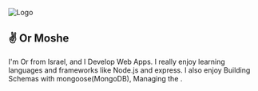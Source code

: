 
![Logo](https://i.ibb.co/gRW0gwJ/ORMOSHE.png)

## ✌️ Or Moshe
I'm Or from Israel, and I Develop Web Apps.
I really enjoy learning languages and frameworks like Node.js and express.
I also enjoy Building Schemas with mongoose(MongoDB), Managing the .

